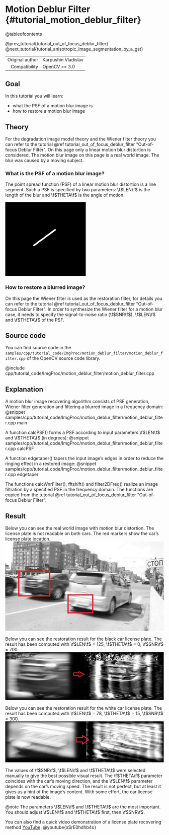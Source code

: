 Motion Deblur Filter {#tutorial_motion_deblur_filter}
==========================

@tableofcontents

@prev_tutorial{tutorial_out_of_focus_deblur_filter}
@next_tutorial{tutorial_anisotropic_image_segmentation_by_a_gst}

|    |    |
| -: | :- |
| Original author | Karpushin Vladislav |
| Compatibility | OpenCV >= 3.0 |

Goal
----

In this tutorial you will learn:

-   what the PSF of a motion blur image is
-   how to restore a motion blur image

Theory
------

For the degradation image model theory and the Wiener filter theory you can refer to the tutorial @ref tutorial_out_of_focus_deblur_filter "Out-of-focus Deblur Filter".
On this page only a linear motion blur distortion is considered. The motion blur image on this page is a real world image. The blur was caused by a moving subject.

### What is the PSF of a motion blur image?

The point spread function (PSF) of a linear motion blur distortion is a line segment. Such a PSF is specified by two parameters: \f$LEN\f$ is the length of the blur and \f$THETA\f$ is the angle of motion.

![Point spread function of a linear motion blur distortion](images/motion_psf.png)

### How to restore a blurred image?

On this page the Wiener filter is used as the restoration filter, for details you can refer to the tutorial @ref tutorial_out_of_focus_deblur_filter "Out-of-focus Deblur Filter".
In order to synthesize the Wiener filter for a motion blur case, it needs to specify the signal-to-noise ratio (\f$SNR\f$), \f$LEN\f$ and \f$THETA\f$ of the PSF.

Source code
-----------

You can find source code in the `samples/cpp/tutorial_code/ImgProc/motion_deblur_filter/motion_deblur_filter.cpp` of the OpenCV source code library.

@include cpp/tutorial_code/ImgProc/motion_deblur_filter/motion_deblur_filter.cpp

Explanation
-----------

A motion blur image recovering algorithm consists of PSF generation, Wiener filter generation and filtering a blurred image in a frequency domain:
@snippet samples/cpp/tutorial_code/ImgProc/motion_deblur_filter/motion_deblur_filter.cpp main

A function calcPSF() forms a PSF according to input parameters \f$LEN\f$ and \f$THETA\f$ (in degrees):
@snippet samples/cpp/tutorial_code/ImgProc/motion_deblur_filter/motion_deblur_filter.cpp calcPSF

A function edgetaper() tapers the input image’s edges in order to reduce the ringing effect in a restored image:
@snippet samples/cpp/tutorial_code/ImgProc/motion_deblur_filter/motion_deblur_filter.cpp edgetaper

The functions calcWnrFilter(), fftshift() and filter2DFreq() realize an image filtration by a specified PSF in the frequency domain.  The functions are copied from the tutorial
@ref tutorial_out_of_focus_deblur_filter "Out-of-focus Deblur Filter".

Result
------

Below you can see the real world image with motion blur distortion. The license plate is not readable on both cars. The red markers show the car’s license plate location.
![Motion blur image. The license plates are not readable](images/motion_original.jpg)


Below you can see the restoration result for the black car license plate. The result has been computed with \f$LEN\f$ = 125, \f$THETA\f$ = 0, \f$SNR\f$ = 700.
![The restored image of the black car license plate](images/black_car.jpg)

Below you can see the restoration result for the white car license plate. The result has been computed with \f$LEN\f$ = 78, \f$THETA\f$ = 15, \f$SNR\f$ = 300.
![The restored image of the white car license plate](images/white_car.jpg)

The values of \f$SNR\f$, \f$LEN\f$ and \f$THETA\f$ were selected manually to give the best possible visual result. The \f$THETA\f$ parameter coincides with the car’s moving direction, and the
\f$LEN\f$ parameter depends on the car’s moving speed.
The result is not perfect, but at least it gives us a hint of the image’s content. With some effort, the car license plate is now readable.

@note The parameters \f$LEN\f$ and \f$THETA\f$ are the most important. You should adjust \f$LEN\f$ and \f$THETA\f$ first, then \f$SNR\f$.

You can also find a quick video demonstration of a license plate recovering method
[YouTube](https://youtu.be/xSrE0hdhb4o).
@youtube{xSrE0hdhb4o}
